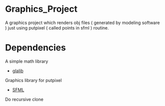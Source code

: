 # Graphics_Project

A graphics project which renders obj files ( generated by modeling software )
just using putpixel ( called points in sfml ) routine.

# Dependencies

A simple math library 

- [ glalib ](https://github.com/divBaral/glalib)

Graphics library for putpixel

- [SFML](https://www.sfml-dev.org/download.php)

Do recursive clone


